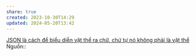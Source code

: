 ```yaml
---
share: true
created: 2023-10-30T14:29
updated: 2024-05-20T13:42
---
```

[JSON là cách để biểu diễn vật thể ra chữ, chứ tự nó không phải là vật thể](../../../Ng%C3%B4n%20ng%E1%BB%AF/Ng%C3%B4n%20ng%E1%BB%AF%20%C4%91%C3%A1nh%20d%E1%BA%A5u/JSON/JSON%20l%C3%A0%20c%C3%A1ch%20%C4%91%E1%BB%83%20bi%E1%BB%83u%20di%E1%BB%85n%20v%E1%BA%ADt%20th%E1%BB%83%20ra%20ch%E1%BB%AF,%20ch%E1%BB%A9%20t%E1%BB%B1%20n%C3%B3%20kh%C3%B4ng%20ph%E1%BA%A3i%20l%C3%A0%20v%E1%BA%ADt%20th%E1%BB%83.md)
Nguồn:: 


